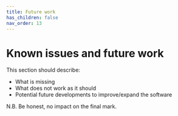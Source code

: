 ```yaml
---
title: Future work
has_children: false
nav_order: 13
---
```


# Known issues and future work

This section should describe:
- What is missing
- What does not work as it should
- Potential future developments to improve/expand the software

N.B. Be honest, no impact on the final mark.

